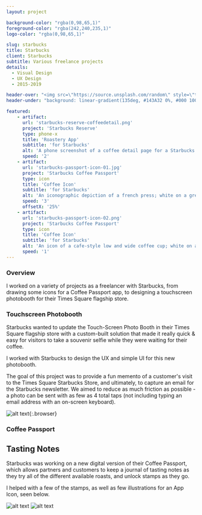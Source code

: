 ```yaml
---
layout: project

background-color: "rgba(0,98,65,1)"
foreground-color: "rgba(242,240,235,1)"
logo-color: "rgba(0,98,65,1)"

slug: starbucks
title: Starbucks
client: Starbucks
subtitle: Various freelance projects
details:
  - Visual Design
  - UX Design
  - 2015-2019

header-over: "<img src=\"https://source.unsplash.com/random\" style=\"transform:rotate(6deg) scale(0.95); top:50%; box-shadow:10px 30px 60px rgba(0,0,0,0.6);border-radius:3.5%/4.1%; height:100%;\"/>"
header-under: "background: linear-gradient(135deg, #143A32 0%, #000 100%);"

featured: 
    - artifact:
      url: 'starbucks-reserve-coffeedetail.png'
      project: 'Starbucks Reserve'
      type: phone-x
      title: 'Roastery App'
      subtitle: 'for Starbucks'
      alt: 'A phone screenshot of a coffee detail page for a Starbucks Reserve Mobile App.'
      speed: '2'
    - artifact: 
      url: 'starbucks-passport-icon-01.jpg'
      project: 'Starbucks Coffee Passport'
      type: icon
      title: 'Coffee Icon'
      subtitle: 'for Starbucks'
      alt: 'An iconographic depiction of a french press; white on a green background.'
      speed: '3'
      offsetX: '25%'
    - artifact:
      url: 'starbucks-passport-icon-02.png'
      project: 'Starbucks Coffee Passport'
      type: icon
      title: 'Coffee Icon'
      subtitle: 'for Starbucks'
      alt: 'An icon of a cafe-style low and wide coffee cup; white on a green background.'
      speed: '1'
---
```



<div class="grid-row">
    <div class="grid-row-label"><h3>Overview</h3></div>
    <div class="grid-row-copy">
        <p>I worked on a variety of projects as a freelancer with Starbucks, from drawing some icons for a Coffee Passport app, to designing a touchscreen photobooth for their Times Square flagship store.</p>
    </div>
</div>

<div class="grid-row">
    <div class="grid-row-label"><h3>Touchscreen Photobooth</h3></div>
    <div class="grid-row-copy">
        <p>Starbucks wanted to update the Touch-Screen Photo Booth in their Times Square flagship store with a custom-built solution that made it really quick & easy for visitors to take a souvenir selfie while they were waiting for their coffee.</p>
        <p>I worked with Starbucks to design the UX and simple UI for this new photobooth.</p>
        <p>The goal of this project was to provide a fun memento of a customer's visit to the Times Square Starbucks Store, and ultimately, to capture an email for the Starbucks newsletter. We aimed to reduce as much friction as possible - a photo can be sent with as few as 4 total taps (not including typing an email address with an on-screen keyboard).</p>
    </div>
</div>

![alt text](/work/{{page.slug}}/starbucks-photobooth-01.jpg){:.browser}

<div class="grid-row">
    <div class="grid-row-label"><h3>Coffee Passport</h3></div>
    <div class="grid-row-copy">
        <h2>Tasting Notes</h2>
        <p>Starbucks was working on a new digital version of their Coffee Passport, which allows partners and customers to keep a journal of tasting notes as they try all of the different available roasts, and unlock stamps as they go.</p>
        <p>I helped with a few of the stamps, as well as few illustrations for an App Icon, seen below.</p>
    </div>
</div>

![alt text](/work/{{page.slug}}/starbucks-icon-passport02.svg)
![alt text](/work/{{page.slug}}/starbucks-icon-passport03.svg)
